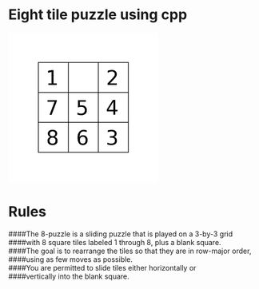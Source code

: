 # Eight tile puzzle using cpp
<img src="./Puzzle.webp" width="300" height="300">
<br>

# Rules<br>
####The 8-puzzle is a sliding puzzle that is played on a 3-by-3 grid<br>
####with 8 square tiles labeled 1 through 8, plus a blank square.<br>
####The goal is to rearrange the tiles so that they are in row-major order,<br>
####using as few moves as possible.<br>
####You are permitted to slide tiles either horizontally or <br>
####vertically into the blank square.



